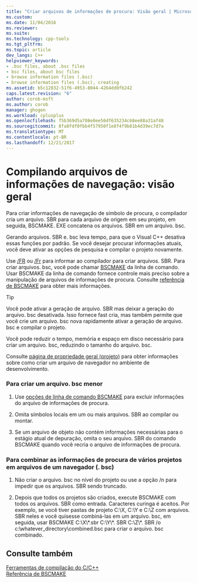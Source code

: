 ```yaml
---
title: "Criar arquivos de informações de procura: Visão geral | Microsoft Docs"
ms.custom: 
ms.date: 11/04/2016
ms.reviewer: 
ms.suite: 
ms.technology: cpp-tools
ms.tgt_pltfrm: 
ms.topic: article
dev_langs: C++
helpviewer_keywords:
- .bsc files, about .bsc files
- bsc files, about bsc files
- browse information files (.bsc)
- browse information files (.bsc), creating
ms.assetid: b5c12832-51f6-4953-8044-4264dd0fb242
caps.latest.revision: "6"
author: corob-msft
ms.author: corob
manager: ghogen
ms.workload: cplusplus
ms.openlocfilehash: f5b369d5a708e0ee56df635234c68ee88a31af48
ms.sourcegitcommit: 8fa8fdf0fbb4f57950f1e8f4f9b81b4d39ec7d7a
ms.translationtype: MT
ms.contentlocale: pt-BR
ms.lasthandoff: 12/21/2017
---
```

# <a name="building-browse-information-files-overview"></a>Compilando arquivos de informações de navegação: visão geral
Para criar informações de navegação de símbolo de procura, o compilador cria um arquivo. SBR para cada arquivo de origem em seu projeto, em seguida, BSCMAKE. EXE concatena os arquivos. SBR em um arquivo. bsc.  
  
 Gerando arquivos. SBR e. bsc leva tempo, para que o Visual C++ desativa essas funções por padrão. Se você desejar procurar informações atuais, você deve ativar as opções de pesquisa e compilar o projeto novamente.  
  
 Use [/FR](../../build/reference/fr-fr-create-dot-sbr-file.md) ou [/Fr](../../build/reference/fr-fr-create-dot-sbr-file.md) para informar ao compilador para criar arquivos. SBR. Para criar arquivos. bsc, você pode chamar [BSCMAKE](../../build/reference/bscmake-command-line.md) da linha de comando. Usar BSCMAKE da linha de comando fornece controle mais preciso sobre a manipulação de arquivos de informações de procura. Consulte [referência de BSCMAKE](../../build/reference/bscmake-reference.md) para obter mais informações.  
  
> [!TIP]
>  Você pode ativar a geração de arquivo. SBR mas deixar a geração do arquivo. bsc desativada. Isso fornece fast cria, mas também permite que você crie um arquivo. bsc nova rapidamente ativar a geração de arquivo. bsc e compilar o projeto.  
  
 Você pode reduzir o tempo, memória e espaço em disco necessário para criar um arquivo. bsc, reduzindo o tamanho do arquivo. bsc.  
  
 Consulte [página de propriedade geral (projeto)](../../ide/general-property-page-project.md) para obter informações sobre como criar um arquivo de navegador no ambiente de desenvolvimento.  
  
### <a name="to-create-a-smaller-bsc-file"></a>Para criar um arquivo. bsc menor  
  
1.  Use [opções de linha de comando BSCMAKE](../../build/reference/bscmake-options.md) para excluir informações do arquivo de informações de procura.  
  
2.  Omita símbolos locais em um ou mais arquivos. SBR ao compilar ou montar.  
  
3.  Se um arquivo de objeto não contém informações necessárias para o estágio atual de depuração, omita o seu arquivo. SBR do comando BSCMAKE quando você recria o arquivo de informações de procura.  
  
### <a name="to-combine-the-browse-information-from-several-projects-into-one-browser-file-bsc"></a>Para combinar as informações de procura de vários projetos em arquivos de um navegador (. bsc)  
  
1.  Não criar o arquivo. bsc no nível do projeto ou use a opção /n para impedir que os arquivos. SBR sendo truncado.  
  
2.  Depois que todos os projetos são criados, execute BSCMAKE com todos os arquivos. SBR como entrada. Caracteres curinga é aceitos. Por exemplo, se você tiver pastas de projeto C:\X, C:\Y e C:\Z com arquivos. SBR neles e você quisesse combiná-las em um arquivo. bsc, em seguida, usar BSCMAKE C:\X\\*.sbr C:\Y\\\*. SBR C:\Z\\\*. SBR /o c:\whatever_directory\combined.bsc para criar o arquivo. bsc combinado.  
  
## <a name="see-also"></a>Consulte também  
 [Ferramentas de compilação do C/C++](../../build/reference/c-cpp-build-tools.md)   
 [Referência de BSCMAKE](../../build/reference/bscmake-reference.md)
